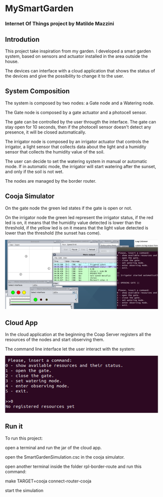 # MySmartGarden

### Internet Of Things project by Matilde Mazzini


## Introdution
This project take inspiration from my garden. I developed a smart garden system, based on sensors and actuator installed in the area outside the house.

The devices can interface with a cloud application that shows the status of the devices and give the possibility to change it to the user.

## System Composition

The system is composed by two nodes:
a Gate node and a Watering node.

The Gate node is composed by a gate actuator and a photocell sensor.

The gate can be controlled by the user througth the interface. The gate can stay open for 10 seconds, then if the photocell sensor doesn't detect any presence, it will be closed automatically.

The irrigator node is composed by an irrigator actuator that controls the irrigator, a light sensor that collects data about the light and a humidity sensor that collects the humidity value of the soil.

The user can decide to set the watering system in manual or automatic mode.
If in automatic mode, the irrigator will start watering after the sunset, and only if the soil is not wet. 

The nodes are managed by the border router.

## Cooja Simulator
On the gate node the green led states if the gate is open or not.

On the irrigator node the green led represent the irrigator status, if the red led is on, it means that the humidity value detected is lower than the threshold, if the yellow led is on it means that the light value detected is lower than the threshold (the sunset has come). 

![cooja](/doc/2.png)

## Cloud App
In the cloud application at the beginning the Coap Server registers all the resources of the nodes and start observing them.

The command line interface let the user interact with the system:

![cli](/doc/1.png)


## Run it
To run this project:

open a terminal and run the jar of the cloud app.

open the SmartGardenSimulation.csc in the cooja simulator.

open another terminal inside the folder rpl-border-route and run this command:

make TARGET=cooja connect-router-cooja

start the simulation
